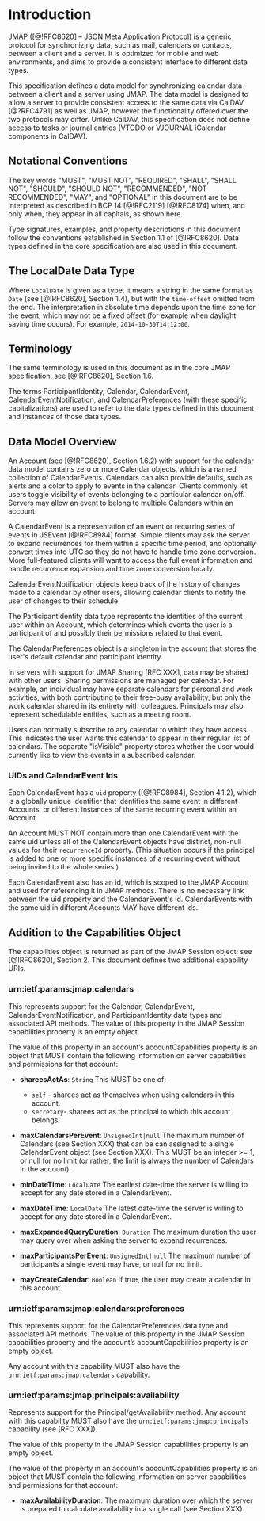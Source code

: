 # Introduction

JMAP ([@!RFC8620] – JSON Meta Application Protocol) is a generic protocol for synchronizing data, such as mail, calendars or contacts, between a client and a server. It is optimized for mobile and web environments, and aims to provide a consistent interface to different data types.

This specification defines a data model for synchronizing calendar data between a client and a server using JMAP. The data model is designed to allow a server to provide consistent access to the same data via CalDAV [@?RFC4791] as well as JMAP, however the functionality offered over the two protocols may differ. Unlike CalDAV, this specification does not define access to tasks or journal entries (VTODO or VJOURNAL iCalendar components in CalDAV).

## Notational Conventions

The key words "MUST", "MUST NOT", "REQUIRED", "SHALL", "SHALL NOT", "SHOULD", "SHOULD NOT", "RECOMMENDED", "NOT RECOMMENDED", "MAY", and "OPTIONAL" in this document are to be interpreted as described in BCP 14 [@!RFC2119] [@!RFC8174] when, and only when, they appear in all capitals, as shown here.

Type signatures, examples, and property descriptions in this document follow the conventions established in Section 1.1 of [@!RFC8620].  Data types defined in the core specification are also used in this document.

## The LocalDate Data Type

Where `LocalDate` is given as a type, it means a string in the same format as `Date` (see [@!RFC8620], Section 1.4), but with the `time-offset` omitted from the end. The interpretation in absolute time depends upon the time zone for the event, which may not be a fixed offset (for example when daylight saving time occurs). For example, `2014-10-30T14:12:00`.

## Terminology

The same terminology is used in this document as in the core JMAP specification, see [@!RFC8620], Section 1.6.

The terms ParticipantIdentity, Calendar, CalendarEvent, CalendarEventNotification, and CalendarPreferences (with these specific capitalizations) are used to refer to the data types defined in this document and instances of those data types.

## Data Model Overview

An Account (see [@!RFC8620], Section 1.6.2) with support for the calendar data model contains zero or more Calendar objects, which is a named collection of CalendarEvents. Calendars can also provide defaults, such as alerts and a color to apply to events in the calendar. Clients commonly let users toggle visibility of events belonging to a particular calendar on/off. Servers may allow an event to belong to multiple Calendars within an account.

A CalendarEvent is a representation of an event or recurring series of events in JSEvent [@!RFC8984] format. Simple clients may ask the server to expand recurrences for them within a specific time period, and optionally convert times into UTC so they do not have to handle time zone conversion. More full-featured clients will want to access the full event information and handle recurrence expansion and time zone conversion locally.

CalendarEventNotification objects keep track of the history of changes made to a calendar by other users, allowing calendar clients to notify the user of changes to their schedule.

The ParticipantIdentity data type represents the identities of the current user within an Account, which determines which events the user is a participant of and possibly their permissions related to that event.

The CalendarPreferences object is a singleton in the account that stores the user's default calendar and participant identity.

In servers with support for JMAP Sharing [RFC XXX], data may be shared with other users. Sharing permissions are managed per calendar. For example, an individual may have separate calendars for personal and work activities, with both contributing to their free-busy availability, but only the work calendar shared in its entirety with colleagues. Principals may also represent schedulable entities, such as a meeting room.

Users can normally subscribe to any calendar to which they have access. This indicates the user wants this calendar to appear in their regular list of calendars. The separate "isVisible" property stores whether the user would currently like to view the events in a subscribed calendar.

### UIDs and CalendarEvent Ids

Each CalendarEvent has a `uid` property ([@!RFC8984], Section 4.1.2), which is a globally unique identifier that identifies the same event in different Accounts, or different instances of the same recurring event within an Account.

An Account MUST NOT contain more than one CalendarEvent with the same uid unless all of the CalendarEvent objects have distinct, non-null values for their `recurrenceId` property. (This situation occurs if the principal is added to one or more specific instances of a recurring event without being invited to the whole series.)

Each CalendarEvent also has an id, which is scoped to the JMAP Account and used for referencing it in JMAP methods. There is no necessary link between the uid property and the CalendarEvent's id. CalendarEvents with the same uid in different Accounts MAY have different ids.

## Addition to the Capabilities Object

The capabilities object is returned as part of the JMAP Session object; see [@!RFC8620], Section 2. This document defines two additional capability URIs.

### urn:ietf:params:jmap:calendars

This represents support for the Calendar, CalendarEvent, CalendarEventNotification, and ParticipantIdentity data types and associated API methods. The value of this property in the JMAP Session capabilities property is an empty object.

The value of this property in an account’s accountCapabilities property is an object that MUST contain the following information on server capabilities and permissions for that account:

- **shareesActAs**: `String`
  This MUST be one of:

    - `self` - sharees act as themselves when using calendars in this account.
    - `secretary`- sharees act as the principal to which this account belongs.

- **maxCalendarsPerEvent**: `UnsignedInt|null`
  The maximum number of Calendars (see Section XXX) that can be can assigned to a single CalendarEvent object (see Section XXX). This MUST be an integer >= 1, or null for no limit (or rather, the limit is always the number of Calendars in the account).
- **minDateTime**: `LocalDate`
  The earliest date-time the server is willing to accept for any date stored in a CalendarEvent.
- **maxDateTime**: `LocalDate`
  The latest date-time the server is willing to accept for any date stored in a CalendarEvent.
- **maxExpandedQueryDuration**: `Duration`
  The maximum duration the user may query over when asking the server to expand recurrences.
- **maxParticipantsPerEvent**: `UnsignedInt|null`
  The maximum number of participants a single event may have, or null for no limit.
- **mayCreateCalendar**: `Boolean`
  If true, the user may create a calendar in this account.

### urn:ietf:params:jmap:calendars:preferences

This represents support for the CalendarPreferences data type and associated API methods. The value of this property in the JMAP Session capabilities property and the account’s accountCapabilities property is an empty object.

Any account with this capability MUST also have the `urn:ietf:params:jmap:calendars` capability.

### urn:ietf:params:jmap:principals:availability

Represents support for the Principal/getAvailability method. Any account with this capability MUST also have the `urn:ietf:params:jmap:principals` capability (see [RFC XXX]).

The value of this property in the JMAP Session capabilities property is an empty object.

The value of this property in an account’s accountCapabilities property is an object that MUST contain the following information on server capabilities and permissions for that account:

- **maxAvailabilityDuration**:
  The maximum duration over which the server is prepared to calculate availability in a single call (see Section XXX).
